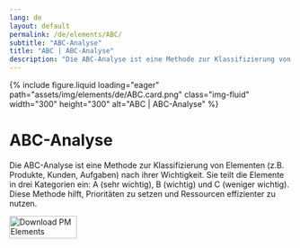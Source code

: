 ```yaml
---
lang: de
layout: default
permalink: /de/elements/ABC/
subtitle: "ABC-Analyse"
title: "ABC | ABC-Analyse"
description: "Die ABC-Analyse ist eine Methode zur Klassifizierung von Elementen (z.B. Produkte, Kunden, Aufgaben) nach ihrer Wichtigkeit. Sie teilt die Elemente in drei Kategorien ein: A (sehr wichtig), B (wichtig) und C (weniger wichtig). Diese Methode hilft, Prioritäten zu setzen und Ressourcen effizienter zu nutzen."
---
```


{% include figure.liquid loading="eager" path="assets/img/elements/de/ABC.card.png" class="img-fluid" width="300" height="300" alt="ABC | ABC-Analyse" %}

# ABC-Analyse

Die ABC-Analyse ist eine Methode zur Klassifizierung von Elementen (z.B. Produkte, Kunden, Aufgaben) nach ihrer Wichtigkeit. Sie teilt die Elemente in drei Kategorien ein: A (sehr wichtig), B (wichtig) und C (weniger wichtig). Diese Methode hilft, Prioritäten zu setzen und Ressourcen effizienter zu nutzen.

<a href="https://apps.apple.com/app/apple-store/id6738084498?pt=127441684&ct=website&mt=8">
  <img src="{{ "assets/img/en/appstore.png" | relative_url }}" width="120" height="40" alt="Download PM Elements">
</a>
